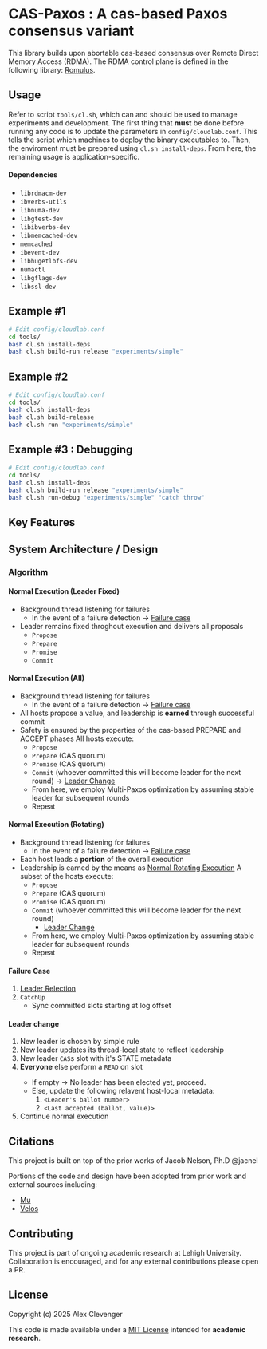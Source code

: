 # CAS-Paxos : A cas-based Paxos consensus variant

This library builds upon abortable cas-based consensus over Remote Direct Memory Access (RDMA). 
The RDMA control plane is defined in the following library: [Romulus](https://github.com/sss-lehigh/remus/tree/romulus).

## Usage

Refer to script `tools/cl.sh`, which can and should be used to manage experiments and development. 
The first thing that **must** be done before running any code is to update the parameters in `config/cloudlab.conf`. This tells the script which machines to deploy the binary executables to. Then, the enviroment must be prepared using `cl.sh install-deps`. From here, the remaining usage is application-specific. 
#### Dependencies
- `librdmacm-dev`
-  `ibverbs-utils `
-  `libnuma-dev`
-  `libgtest-dev`
-  `libibverbs-dev`
-  `libmemcached-dev`
-  `memcached `
-  `ibevent-dev`
-  `libhugetlbfs-dev`
-  `numactl`
-  `libgflags-dev` 
-  `libssl-dev`

Example #1
---
```bash
# Edit config/cloudlab.conf
cd tools/
bash cl.sh install-deps
bash cl.sh build-run release "experiments/simple"
```
Example #2
---
```bash
# Edit config/cloudlab.conf
cd tools/
bash cl.sh install-deps
bash cl.sh build-release
bash cl.sh run "experiments/simple"
```

Example #3 : Debugging
---
```bash
# Edit config/cloudlab.conf
cd tools/
bash cl.sh install-deps
bash cl.sh build-run release "experiments/simple"
bash cl.sh run-debug "experiments/simple" "catch throw"
```

## Key Features

## System Architecture / Design

### Algorithm

#### Normal Execution (Leader Fixed)
- Background thread listening for failures
  - In the event of a failure detection → [Failure case](#failure-case)
- Leader remains fixed throghout execution and delivers all proposals
  - `Propose`
  - `Prepare`
  - `Promise`
  - `Commit`
#### Normal Execution (All)
- Background thread listening for failures
  - In the event of a failure detection → [Failure case](#failure-case)
- All hosts propose a value, and leadership is **earned** through successful commit
- Safety is ensured by the properties of the cas-based PREPARE and ACCEPT phases
All hosts execute:
  - `Propose` 
  - `Prepare` (CAS quorum)
  - `Promise` (CAS quorum)
  - `Commit` (whoever committed this will become leader for the next round)
    → [Leader Change](#leader-change)
  - From here, we employ Multi-Paxos optimization by assuming stable leader for subsequent rounds
  - Repeat
#### Normal Execution (Rotating)
- Background thread listening for failures
  - In the event of a failure detection → [Failure case](#failure-case)
- Each host leads a **portion** of the overall execution
- Leadership is earned by the means as [Normal Rotating Execution](#normal-execution-rotating)
A subset of the hosts execute:
  - `Propose` 
  - `Prepare` (CAS quorum)
  - `Promise` (CAS quorum)
  - `Commit` (whoever committed this will become leader for the next round)
    - [Leader Change](#leader-change)
  - From here, we employ Multi-Paxos optimization by assuming stable leader for subsequent rounds
  - Repeat
#### Failure Case
1. [Leader Relection](#leader-change)
2. `CatchUp`
   - Sync committed slots starting at log offset
#### Leader change
1. New leader is chosen by simple rule
2. New leader updates its thread-local state to reflect leadership
3. New leader `CAS`s <leader> slot with it's STATE metadata
4. **Everyone** else perform a `READ` on <leader> slot
    - If empty → No leader has been elected yet, proceed. 
    - Else, update the following relavent host-local metadata:
       1. `<Leader's ballot number>`
       2. `<Last accepted (ballot, value)>`
5. Continue normal execution

## Citations

This project is built on top of the prior works of Jacob Nelson, Ph.D @jacnel

Portions of the code and design have been adopted from prior work and external sources including:
- [Mu](https://www.usenix.org/system/files/osdi20-aguilera.pdf)
- [Velos](https://arxiv.org/pdf/2106.08676)

## Contributing

This project is part of ongoing academic research at Lehigh University.  
Collaboration is encouraged, and for any external contributions please open a PR.

## License

Copyright (c) 2025 Alex Clevenger

This code is made available under a [MIT License](./LICENSE) intended for **academic research**.  


